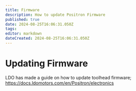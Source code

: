```yaml
---
title: Firmware
description: How to update Positron Firmware
published: true
date: 2024-08-25T16:06:31.050Z
tags: 
editor: markdown
dateCreated: 2024-08-25T16:06:31.050Z
---
```


# Updating Firmware
LDO has made a guide on how to update toolhead firmware;
https://docs.ldomotors.com/en/Positron/electronics